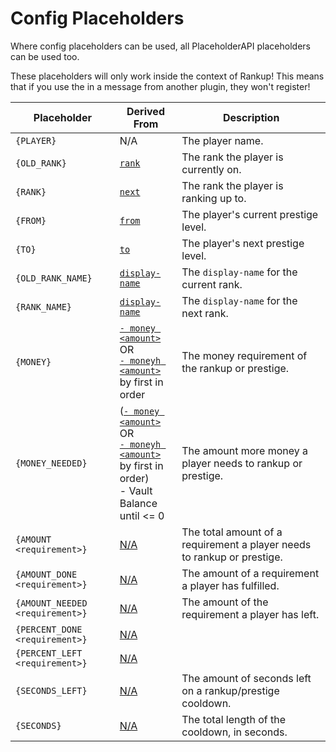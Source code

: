 # Config Placeholders

Where config placeholders can be used, all PlaceholderAPI placeholders can be used too.

These placeholders will only work inside the context of Rankup! This means that if you use the in a message from another plugin, they won't register!

| Placeholder | Derived From | Description
| ----------- | ----------- | -----------
| `{PLAYER}`  | N/A | The player name.
| `{OLD_RANK}` | [`rank`](https://github.com/okx-code/Rankup3/wiki/How-to-rankups.yml-and-prestiges.yml#2-rank) | The rank the player is currently on.
| `{RANK}` | [`next`](https://github.com/okx-code/Rankup3/wiki/How-to-rankups.yml-and-prestiges.yml#3-next) | The rank the player is ranking up to.
| `{FROM}` | [`from`](https://github.com/okx-code/Rankup3/wiki/How-to-rankups.yml-and-prestiges.yml#on-from-and-to) | The player's current prestige level.
| `{TO}` | [`to`](https://github.com/okx-code/Rankup3/wiki/How-to-rankups.yml-and-prestiges.yml#on-from-and-to) | The player's next prestige level.
| `{OLD_RANK_NAME}` | [`display-name`](https://github.com/okx-code/Rankup3/wiki/How-to-rankups.yml-and-prestiges.yml#2-display-name) | The `display-name` for the current rank.
| `{RANK_NAME}` | [`display-name`](https://github.com/okx-code/Rankup3/wiki/How-to-rankups.yml-and-prestiges.yml#2-display-name) | The `display-name` for the next rank.
| `{MONEY}` | [`- money <amount>`](https://github.com/okx-code/Rankup3/wiki/List-of-Requirements#list)<br>OR<br>[`- moneyh <amount>`](https://github.com/okx-code/Rankup3/wiki/List-of-Requirements#list)<br>by first in order | The money requirement of the rankup or prestige.
| `{MONEY_NEEDED}` | ([`- money <amount>`](https://github.com/okx-code/Rankup3/wiki/List-of-Requirements#list)<br>OR<br>[`- moneyh <amount>`](https://github.com/okx-code/Rankup3/wiki/List-of-Requirements#list)<br>by first in order)<br>- Vault Balance<br>until <= 0 | The amount more money a player needs to rankup or prestige.
| `{AMOUNT <requirement>}` | [N/A](https://github.com/okx-code/Rankup3/wiki/List-of-Requirements#how-to-specify-sub-requirements-in-placeholders) | The total amount of a requirement a player needs to rankup or prestige.
| `{AMOUNT_DONE <requirement>}` | [N/A](https://github.com/okx-code/Rankup3/wiki/List-of-Requirements#how-to-specify-sub-requirements-in-placeholders) | The amount of a requirement a player has fulfilled.
| `{AMOUNT_NEEDED <requirement>}` | [N/A](https://github.com/okx-code/Rankup3/wiki/List-of-Requirements#how-to-specify-sub-requirements-in-placeholders) | The amount of the requirement a player has left.
| `{PERCENT_DONE <requirement>}` | [N/A](https://github.com/okx-code/Rankup3/wiki/List-of-Requirements#how-to-specify-sub-requirements-in-placeholders) |
| `{PERCENT_LEFT <requirement>}` | [N/A](https://github.com/okx-code/Rankup3/wiki/List-of-Requirements#how-to-specify-sub-requirements-in-placeholders) |
| `{SECONDS_LEFT}` | [N/A](https://github.com/okx-code/Rankup3/blob/master/src/main/resources/config.yml#L53-L55) | The amount of seconds left on a rankup/prestige cooldown.
| `{SECONDS}` | [N/A](https://github.com/okx-code/Rankup3/blob/master/src/main/resources/config.yml#L53-L55) | The total length of the cooldown, in seconds.
